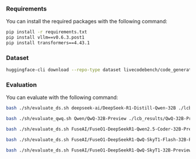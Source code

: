 ### Requirements
You can install the required packages with the following command:

```bash
pip install -r requirements.txt 
pip install vllm==v0.6.3.post1
pip install transformers==4.43.1
```

### Dataset

```bash
huggingface-cli download --repo-type dataset livecodebench/code_generation_lite --local-dir code_generation_lite
```

### Evaluation

You can evaluate with the following command:

```bash
bash ./sh/evaluate_ds.sh deepseek-ai/DeepSeek-R1-Distill-Qwen-32B ./lcb_results/DeepSeek-R1-Distill-Qwen-32B

bash ./sh/evaluate_qwq.sh Qwen/QwQ-32B-Preview ./lcb_results/QwQ-32B-Preview

bash ./sh/evaluate_ds.sh FuseAI/FuseO1-DeepSeekR1-Qwen2.5-Coder-32B-Preview ./lcb_results/FuseO1-DeepSeekR1-Qwen2.5-Coder-32B-Preview

bash ./sh/evaluate_ds.sh FuseAI/FuseO1-DeepSeekR1-QwQ-SkyT1-Flash-32B-Preview ./lcb_results/FuseO1-DeepSeekR1-QwQ-SkyT1-Flash-32B-Preview

bash ./sh/evaluate_ds.sh FuseAI/FuseO1-DeepSeekR1-QwQ-SkyT1-32B-Preview ./lcb_results/FuseO1-DeepSeekR1-QwQ-SkyT1-32B-Preview
```